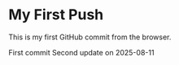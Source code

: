 # My First Push
This is my first GitHub commit from the browser.

First commit
Second update on 2025-08-11

